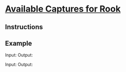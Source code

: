 # [Available Captures for Rook](https://leetcode.com/problems/available-captures-for-rook/)

## Instructions

## Example

Input:
Output:

Input:
Output:

